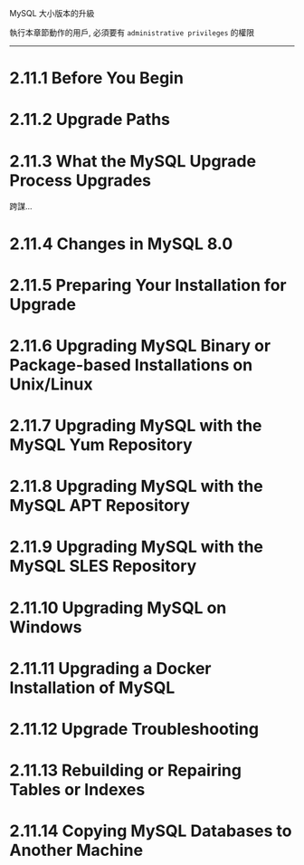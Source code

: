MySQL 大小版本的升級

執行本章節動作的用戶, 必須要有 `administrative privileges` 的權限

---

# 2.11.1 Before You Begin
# 2.11.2 Upgrade Paths
# 2.11.3 What the MySQL Upgrade Process Upgrades

跨謀...

# 2.11.4 Changes in MySQL 8.0
# 2.11.5 Preparing Your Installation for Upgrade
# 2.11.6 Upgrading MySQL Binary or Package-based Installations on Unix/Linux
# 2.11.7 Upgrading MySQL with the MySQL Yum Repository
# 2.11.8 Upgrading MySQL with the MySQL APT Repository
# 2.11.9 Upgrading MySQL with the MySQL SLES Repository
# 2.11.10 Upgrading MySQL on Windows
# 2.11.11 Upgrading a Docker Installation of MySQL
# 2.11.12 Upgrade Troubleshooting
# 2.11.13 Rebuilding or Repairing Tables or Indexes
# 2.11.14 Copying MySQL Databases to Another Machine